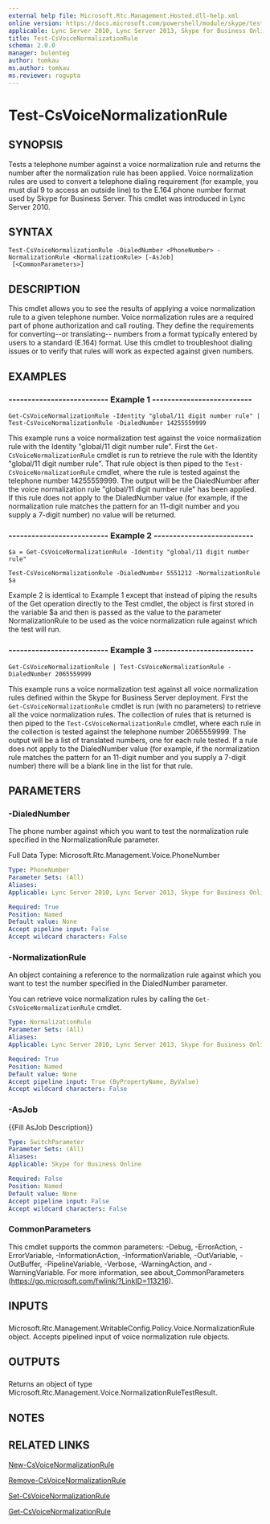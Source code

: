 ```yaml
---
external help file: Microsoft.Rtc.Management.Hosted.dll-help.xml
online version: https://docs.microsoft.com/powershell/module/skype/test-csvoicenormalizationrule
applicable: Lync Server 2010, Lync Server 2013, Skype for Business Online, Skype for Business Server 2015, Skype for Business Server 2019
title: Test-CsVoiceNormalizationRule
schema: 2.0.0
manager: bulenteg
author: tomkau
ms.author: tomkau
ms.reviewer: rogupta
---
```


# Test-CsVoiceNormalizationRule

## SYNOPSIS
Tests a telephone number against a voice normalization rule and returns the number after the normalization rule has been applied.
Voice normalization rules are used to convert a telephone dialing requirement (for example, you must dial 9 to access an outside line) to the E.164 phone number format used by Skype for Business Server.
This cmdlet was introduced in Lync Server 2010.


## SYNTAX

```
Test-CsVoiceNormalizationRule -DialedNumber <PhoneNumber> -NormalizationRule <NormalizationRule> [-AsJob]
 [<CommonParameters>]
```

## DESCRIPTION
This cmdlet allows you to see the results of applying a voice normalization rule to a given telephone number.
Voice normalization rules are a required part of phone authorization and call routing.
They define the requirements for converting--or translating-- numbers from a format typically entered by users to a standard (E.164) format.
Use this cmdlet to troubleshoot dialing issues or to verify that rules will work as expected against given numbers.


## EXAMPLES

### -------------------------- Example 1 --------------------------
```
Get-CsVoiceNormalizationRule -Identity "global/11 digit number rule" | Test-CsVoiceNormalizationRule -DialedNumber 14255559999
```

This example runs a voice normalization test against the voice normalization rule with the Identity "global/11 digit number rule".
First the `Get-CsVoiceNormalizationRule` cmdlet is run to retrieve the rule with the Identity "global/11 digit number rule".
That rule object is then piped to the `Test-CsVoiceNormalizationRule` cmdlet, where the rule is tested against the telephone number 14255559999.
The output will be the DialedNumber after the voice normalization rule "global/11 digit number rule" has been applied.
If this rule does not apply to the DialedNumber value (for example, if the normalization rule matches the pattern for an 11-digit number and you supply a 7-digit number) no value will be returned.


### -------------------------- Example 2 --------------------------
```
$a = Get-CsVoiceNormalizationRule -Identity "global/11 digit number rule"

Test-CsVoiceNormalizationRule -DialedNumber 5551212 -NormalizationRule $a
```

Example 2 is identical to Example 1 except that instead of piping the results of the Get operation directly to the Test cmdlet, the object is first stored in the variable $a and then is passed as the value to the parameter NormalizationRule to be used as the voice normalization rule against which the test will run.


### -------------------------- Example 3 --------------------------
```
Get-CsVoiceNormalizationRule | Test-CsVoiceNormalizationRule -DialedNumber 2065559999
```

This example runs a voice normalization test against all voice normalization rules defined within the Skype for Business Server deployment.
First the `Get-CsVoiceNormalizationRule` cmdlet is run (with no parameters) to retrieve all the voice normalization rules.
The collection of rules that is returned is then piped to the `Test-CsVoiceNormalizationRule` cmdlet, where each rule in the collection is tested against the telephone number 2065559999.
The output will be a list of translated numbers, one for each rule tested.
If a rule does not apply to the DialedNumber value (for example, if the normalization rule matches the pattern for an 11-digit number and you supply a 7-digit number) there will be a blank line in the list for that rule.


## PARAMETERS

### -DialedNumber
The phone number against which you want to test the normalization rule specified in the NormalizationRule parameter.

Full Data Type: Microsoft.Rtc.Management.Voice.PhoneNumber


```yaml
Type: PhoneNumber
Parameter Sets: (All)
Aliases: 
Applicable: Lync Server 2010, Lync Server 2013, Skype for Business Online, Skype for Business Server 2015, Skype for Business Server 2019

Required: True
Position: Named
Default value: None
Accept pipeline input: False
Accept wildcard characters: False
```

### -NormalizationRule
An object containing a reference to the normalization rule against which you want to test the number specified in the DialedNumber parameter.

You can retrieve voice normalization rules by calling the `Get-CsVoiceNormalizationRule` cmdlet.


```yaml
Type: NormalizationRule
Parameter Sets: (All)
Aliases: 
Applicable: Lync Server 2010, Lync Server 2013, Skype for Business Online, Skype for Business Server 2015, Skype for Business Server 2019

Required: True
Position: Named
Default value: None
Accept pipeline input: True (ByPropertyName, ByValue)
Accept wildcard characters: False
```

### -AsJob
{{Fill AsJob Description}}

```yaml
Type: SwitchParameter
Parameter Sets: (All)
Aliases: 
Applicable: Skype for Business Online

Required: False
Position: Named
Default value: None
Accept pipeline input: False
Accept wildcard characters: False
```

### CommonParameters
This cmdlet supports the common parameters: -Debug, -ErrorAction, -ErrorVariable, -InformationAction, -InformationVariable, -OutVariable, -OutBuffer, -PipelineVariable, -Verbose, -WarningAction, and -WarningVariable. For more information, see about_CommonParameters (https://go.microsoft.com/fwlink/?LinkID=113216).

## INPUTS

###  
Microsoft.Rtc.Management.WritableConfig.Policy.Voice.NormalizationRule object.
Accepts pipelined input of voice normalization rule objects.

## OUTPUTS

###  
Returns an object of type Microsoft.Rtc.Management.Voice.NormalizationRuleTestResult.

## NOTES

## RELATED LINKS

[New-CsVoiceNormalizationRule](New-CsVoiceNormalizationRule.md)

[Remove-CsVoiceNormalizationRule](Remove-CsVoiceNormalizationRule.md)

[Set-CsVoiceNormalizationRule](Set-CsVoiceNormalizationRule.md)

[Get-CsVoiceNormalizationRule](Get-CsVoiceNormalizationRule.md)

